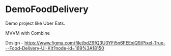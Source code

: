 # DemoFoodDelivery

Demo project like Uber Eats.

MVVM with Combine

Design - https://www.figma.com/file/bdZ9fQ3U0YFi5n6FEExjQ9/Pixel-True---Food-Delivery-UI-Kit?node-id=169%3A18150
